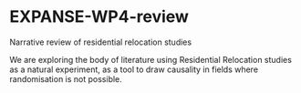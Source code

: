 # EXPANSE-WP4-review
Narrative review of residential relocation studies

We are exploring the body of literature using Residential Relocation studies as a natural experiment, as a tool to draw causality in fields where randomisation is not possible.
